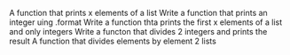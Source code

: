 A function that prints x elements of a list
Write a function that prints an integer uing .format
Write a function thta prints the first x elements of a list and only integers
Write a functon that divides 2 integers and prints the result
A function that divides elements by element 2 lists
